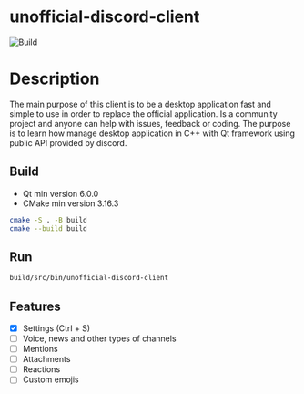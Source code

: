 # unofficial-discord-client

![Build](https://github.com/Coding-Bunker/unofficial-discord-client/workflows/Build/badge.svg)

# Description

The main purpose of this client is to be a desktop application fast and simple to use in order to replace the official application. Is a community project and anyone can help with issues, feedback or coding. The purpose is to learn how manage desktop application in C++ with Qt framework using public API provided by discord.


## Build

- Qt min version 6.0.0
- CMake min version 3.16.3

```bash
cmake -S . -B build
cmake --build build 
```

## Run

```bash
build/src/bin/unofficial-discord-client 
```

## Features

- [x] Settings (Ctrl + S)
- [ ] Voice, news and other types of channels
- [ ] Mentions
- [ ] Attachments
- [ ] Reactions
- [ ] Custom emojis

